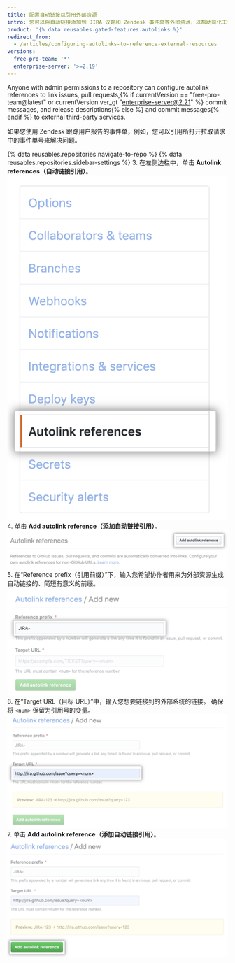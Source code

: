 ```yaml
---
title: 配置自动链接以引用外部资源
intro: 您可以将自动链接添加到 JIRA 议题和 Zendesk 事件单等外部资源，以帮助简化工作流程。
product: '{% data reusables.gated-features.autolinks %}'
redirect_from:
  - /articles/configuring-autolinks-to-reference-external-resources
versions:
  free-pro-team: '*'
  enterprise-server: '>=2.19'
---
```


Anyone with admin permissions to a repository can configure autolink references to link issues, pull requests,{% if currentVersion == "free-pro-team@latest" or currentVersion ver_gt "enterprise-server@2.21" %} commit messages, and release descriptions{% else %} and commit messages{% endif %} to external third-party services.

如果您使用 Zendesk 跟踪用户报告的事件单，例如，您可以引用所打开拉取请求中的事件单号来解决问题。

{% data reusables.repositories.navigate-to-repo %}
{% data reusables.repositories.sidebar-settings %}
3. 在左侧边栏中，单击 **Autolink references（自动链接引用）**。 ![左侧边栏中的自动链接引用选项卡](/assets/images/help/repository/autolink-references-tab.png)
4. 单击 **Add autolink reference（添加自动链接引用）**。 ![填写自动链接引用信息的按钮](/assets/images/help/repository/add-autolink-reference-details.png)
5. 在“Reference prefix（引用前缀）”下，输入您希望协作者用来为外部资源生成自动链接的、简短有意义的前缀。 ![输入外部系统缩写的字段](/assets/images/help/repository/add-reference-prefix-field.png)
6. 在“Target URL（目标 URL）”中，输入您想要链接到的外部系统的链接。 确保将 `<num>` 保留为引用号的变量。 ![要输入外部系统 URL 的字段](/assets/images/help/repository/add-target-url-field.png)
7. 单击 **Add autolink reference（添加自动链接引用）**。 ![添加自动链接引用的按钮](/assets/images/help/repository/add-autolink-reference.png)
